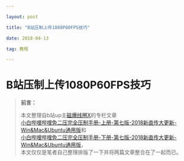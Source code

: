```yaml
---

layout: post

title: "B站压制上传1080P60FPS技巧"

date: 2018-04-13

tag: 教程

---
```




# B站压制上传1080P60FPS技巧

>**前言：**     
>
>本文整理自b站up主[磁爆线圈X](https://space.bilibili.com/3512816#/)的专栏文章       
>[小白哔哩哔哩免二压完全压制手册-上册-第七版-2018新直传大更新-Win&Mac&Ubuntu通用版](https://www.bilibili.com/read/cv311967)和       
>[小白哔哩哔哩免二压完全压制手册-下册-第七版-2018新直传大更新-Win&Mac&Ubuntu通用版](https://www.bilibili.com/read/cv311975?from=articleDetail)，        
>本文仅仅是笔者自己整理排版了一下并将两篇文章整合在了一起而已。